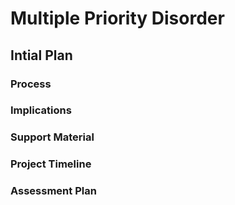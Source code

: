 # Multiple Priority Disorder

## Intial Plan

### Process

### Implications

### Support Material

### Project Timeline

### Assessment Plan
